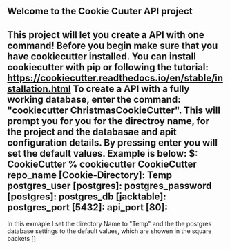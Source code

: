 Welcome to the Cookie Cuuter API project
----------------------------------------
This project will let you create a API with one command!
Before you begin make sure that you have cookiecutter installed. You can install cookiecutter with
pip or following the tutorial: https://cookiecutter.readthedocs.io/en/stable/installation.html
To create a API with a fully working database, enter the command: "cookiecutter ChristmasCookieCutter".
This will prompt you for you for the directroy name, for the project and the databasae and apit configuration details. By pressing enter you will set the default values. Example is below:
$: CookieCutter % cookiecutter CookieCutter
repo_name [Cookie-Directory]: Temp
postgres_user [postgres]:
postgres_password [postgres]:
postgres_db [jacktable]:
postgres_port [5432]:
api_port [80]:
---------------------------------------------------------
In this exmaple I set the directory Name to "Temp"
and the the postgres database settings to the default values, which are showen in the square backets []


